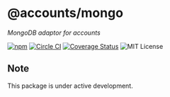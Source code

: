 # @accounts/mongo

*MongoDB adaptor for accounts*

[![npm](https://img.shields.io/npm/v/@accounts/mongo.svg?maxAge=2592000)](https://www.npmjs.com/package/@accounts/mongo) [![Circle CI](https://circleci.com/gh/js-accounts/mongo.svg?style=shield)](https://circleci.com/gh/js-accounts/mongo) [![Coverage Status](https://coveralls.io/repos/github/js-accounts/mongo/badge.svg?branch=master)](https://coveralls.io/github/js-accounts/mongo?branch=master) ![MIT License](https://img.shields.io/badge/license-MIT-blue.svg)

## Note

This package is under active development.
